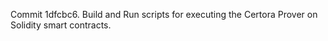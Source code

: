 Commit 1dfcbc6.                    Build and Run scripts for executing the Certora Prover on Solidity smart contracts.